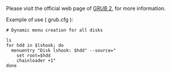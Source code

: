 Please visit the official web page of [GRUB 2](http://www.gnu.org/software/grub/grub.html), for more information.

Example of use ( grub.cfg ):

    # Dynamic menu creation for all disks

    ls
    for hdd in $lshook; do
      menuentry "Disk lshook: $hdd" --source="
        set root=$hdd
        chainloader +1"
    done
